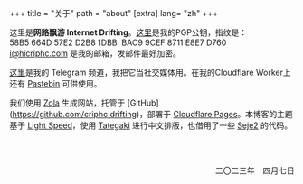 +++
title = "关于"
path = "about"
[extra]
lang= "zh"
+++

这里是**网路飘游 Internet Drifting**。[这里](https://r2.hicriphc.com/pub.asc)是我的PGP公钥，指纹是：  
58B5 664D 57E2 D2B8 1DBB  BAC9 9CEF 8711 E8E7 D760  
<i@hicriphc.com> 是我的邮箱，发邮件最好加密。

[这里](https://t.me/hicriphc)是我的 Telegram 频道，我把它当社交媒体用。在我的Cloudflare Worker上还有 [Pastebin](https://pb.hicriphc.com) 可供使用。

我们使用 [Zola](https://getzola.org) 生成网站，托管于 [GitHub] (https://github.com/criphc.drifting)，部署于 [Cloudflare Pages](https://pages.dev)。本博客的主题基于 [Light Speed](https://github.com/carpetscheme/lightspeed)，使用 [Tategaki](https://github.com/Denkiame/Tategaki-Core) 进行中文排版，也借用了一些 [Seje2](https://github.com/eatradish/Seje2) 的代码。



<div style="overflow: auto;padding-block: 15px;">
<p class="latin" style="text-align: right;line-height: 0%;margin-block-start: 3em;">二〇二三年　四月七日　</p>
</div>